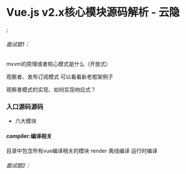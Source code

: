 # Vue.js v2.x核心模块源码解析 - 云隐

[](./1634991014692.jpg);
###### 面试题1：
mvvm的原理或者核心模式是什么（开放式）

  观察者、发布订阅模式
  可以看看新老框架例子

观察者模式的实现、如何实现响应式？

### 入口源码源码

- 六大模块

#### compiler:编译相关
目录中包含所有vue编译相关的模块
render 
离线编译
运行时编译

###### 面试题2：
<template> 和 render() 它们是怎么生成dom?
  都会转成 render() 
  template 中有很多优化算法，框架作者更推荐用template这块

###### 面试题x：
在vue-cli新建项目的时候，runtime only or runtime + compiler ,这两个版本有什么区别？分别在哪个文件里做了区分，到底有何区别？
https://www.jianshu.com/p/466510d84e36
#### core: vue核心代码
vue实例
内置组件
全局api封装
观察者模式
vdom
...

为什么 core/instance/index.js function Vue(){} 用了函数对象而非class?
除了可读性易读性之外，后续会在Vue的prototype上进行拓展，用函数对象更方便可读，以及拓展

##### initMixin: 
1. _init mergeOptions把外部传参和内部参数做了一个合并挂载
2. _init init 初始化
   1. lifeCycle
   2. events
   3. render
   4. inject
   5. state
   6. provider

###### 面试题3
beforeCreate 和 created 之间做了什么？
    callHook(vm, 'beforeCreate')
    initInjections(vm) // resolve injections before data/props
    initState(vm)
    initProvide(vm) // resolve provide after data/props
    callHook(vm, 'created')

###### 面试题4
props 和 data 是如何把属性挂载在vm上？
core/instance/state.js 中挂载

通过 proxy() 代理 vm._props.xxx => vm.xxx 直接访问
vm是当前实例

    if (!(key in vm)) {
      proxy(vm, `_props`, key)
    }


##### initState

1. $set
   1. 会调用 set 方法，会把对象遍历一般。
2. $deletegit
3. $watch: 新建watcher 实例，对特定目标进行观察
   1. watcher
   2. 依赖搜集
4. $data
5. $props
###### 面试题5：vm.$option
为什么data是函数，而components是对象？
用新的实例做数据隔离
components本质是一个对象出现在相同区域，参数不会冲突 // TODO: 二刷


##### eventMixin
1. $on
2. $once
3. $off
4. $emit
##### lifecycleMixin

  _update // 虚拟节点
  \__patch__ //重布局

1. _update
2. $forceUpdate
3. $destroy

###### 面试题6： beforeDestroy 和 destroyed 之间做了什么？
```js
    callHook(vm, 'beforeDestroy')
    vm._isBeingDestroyed = true
    // remove self from parent
    const parent = vm.$parent
    if (parent && !parent._isBeingDestroyed && !vm.$options.abstract) {
      remove(parent.$children, vm)
    }
    // teardown watchers
    if (vm._watcher) {
      vm._watcher.teardown()
    }
    let i = vm._watchers.length
    while (i--) {
      vm._watchers[i].teardown()
    }
    // remove reference from data ob
    // frozen object may not have observer.
    if (vm._data.__ob__) {
      vm._data.__ob__.vmCount--
    }
    // call the last hook...
    vm._isDestroyed = true
    // invoke destroy hooks on current rendered tree
    vm.__patch__(vm._vnode, null)
    // fire destroyed hook
    callHook(vm, 'destroyed')
```


##### renderMixin

1. $nextTick
   1. 执行本次渲染后的回调队列
2. _render

installRenderHelpers 迟加载用途
1. sdk
2. initApp
3. ui components 
   总而言之就是一个延迟加载，减少用户感知的加载时间

#### platform 跨平台代码
web
weex(跨端跨平台)

#### server 服务端渲染




#### sfc .vue 文件的一个解析器
parser

#### shared 共享工具方法（与模块内的 utils 文件隔离开）



### 深入原理

#### 数据驱动

###### 面试题6： vue 的实例为何不能挂载在body或者html根节点上，如果挂了会报错吗？

###### 面试题7： beforeMount 和 mounted 之间做了什么？

###### 面试题： 什么是虚拟节点，简书虚拟dom构成？vue 和 react 虚拟dom的区别？
- 虚拟节点是一种对真实dom的抽象描述，吧dom的一些真实定义做了描述。  

ps: 小技巧，从模块返回值开始往回找。

#### 组件化

- 组件渲染
- 组件配置


#### 响应式原理
- 依赖收集
  1. initState => initProps/ initData;
  2. defineReactive 
     1. 
面试题: 对于被监听数据他的`__ob__`是在什么时候被加上的？

- 派发更新


#### dom diff

#### 了解 computed 缓存的实现和原理么？